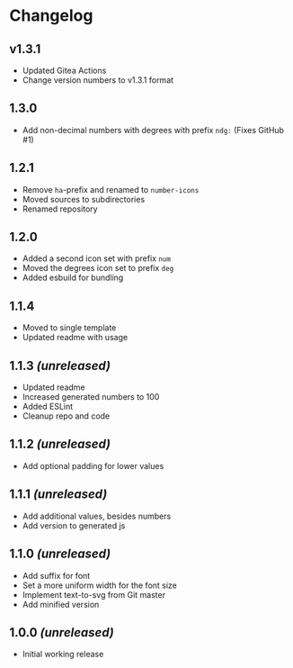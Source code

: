 # Changelog

## v1.3.1
- Updated Gitea Actions
- Change version numbers to v1.3.1 format

## 1.3.0

- Add non-decimal numbers with degrees with prefix `ndg:` (Fixes GitHub #1)

## 1.2.1

- Remove `ha`-prefix and renamed to `number-icons`
- Moved sources to subdirectories
- Renamed repository

## 1.2.0

- Added a second icon set with prefix `num`
- Moved the degrees icon set to prefix `deg`
- Added esbuild for bundling

## 1.1.4

- Moved to single template
- Updated readme with usage

## 1.1.3 _(unreleased)_

- Updated readme
- Increased generated numbers to 100
- Added ESLint
- Cleanup repo and code

## 1.1.2 _(unreleased)_

- Add optional padding for lower values

## 1.1.1 _(unreleased)_

- Add additional values, besides numbers
- Add version to generated js

## 1.1.0 _(unreleased)_

- Add suffix for font
- Set a more uniform width for the font size
- Implement text-to-svg from Git master
- Add minified version

## 1.0.0 _(unreleased)_

- Initial working release
